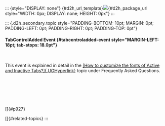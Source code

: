 ::: {style="DISPLAY: none"}
[](ms-xhelp:///?Id=d2h_url_template){#d2h_url_template}![](!package_url!){#d2h_package_url style="WIDTH: 0px; DISPLAY: none; HEIGHT: 0px"}
:::

::: {.d2h_secondary_topic style="PADDING-BOTTOM: 10pt; MARGIN: 0pt; PADDING-LEFT: 0pt; PADDING-RIGHT: 0pt; PADDING-TOP: 0pt"}
#### TabControlAdded Event {#tabcontroladded-event style="MARGIN-LEFT: 18pt; tab-stops: 18.0pt"}

 

This event is explained in detail in the [[How to customize the fonts of Active and Inactive Tabs?]{.UGHyperlink}](../../../../../../../../Documents%20and%20Settings/sylviap/Desktop/Tools%20-%20Part%202.docx#_How_to_customize) topic under Frequently Asked Questions.

 

 

 

[]{#p927} 

[]{#related-topics}
:::
